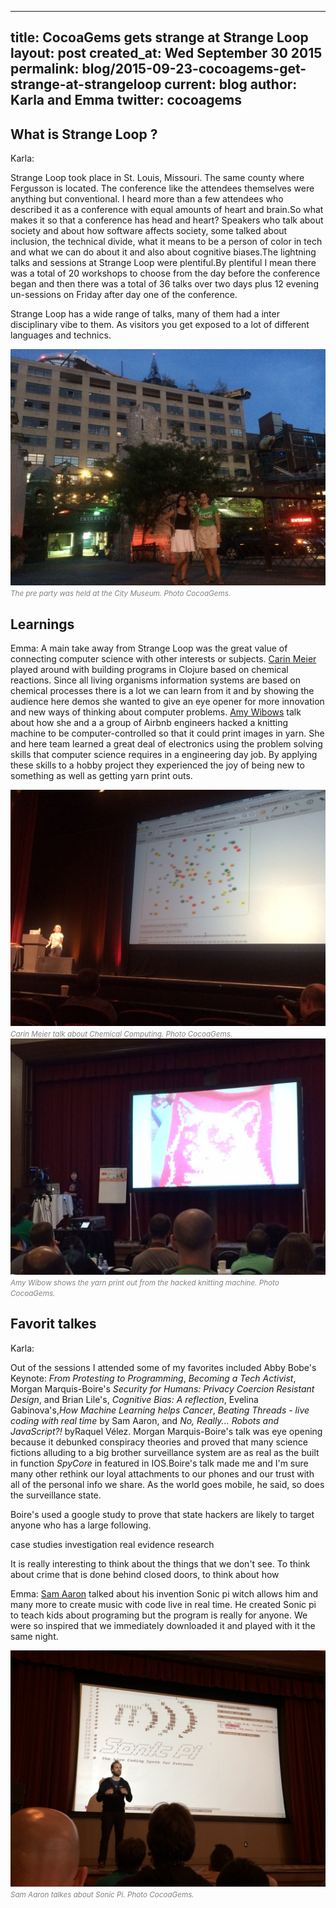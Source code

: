 
---
title: CocoaGems gets strange at Strange Loop
layout: post
created_at: Wed September 30 2015
permalink: blog/2015-09-23-cocoagems-get-strange-at-strangeloop
current: blog
author: Karla and Emma
twitter: cocoagems
---


## What is Strange Loop ?

Karla:

Strange Loop took place in St. Louis, Missouri. The same county where Fergusson is located. The conference like the attendees themselves were anything but conventional. I heard more than a few attendees who described it as a conference with equal amounts of heart and brain.So what makes it so that a conference has head and heart? Speakers who talk about society and about how software affects society, some talked about inclusion, the technical divide, what it means to be a person of color in tech and what we can do about it and also about cognitive biases.The lightning talks and sessions at Strange Loop were plentiful.By plentiful I mean there was a total of 20 workshops to choose from the day before the conference began and then there was a total of 36 talks over two days plus 12 evening un-sessions on Friday after day one of the conference.


Strange Loop has a wide range of talks, many of them had a inter disciplinary vibe to them. As visitors you get exposed to a lot of different languages and technics.

<img src="/img/blog/2015/CG_SL_preparty.JPG" alt="Team CocoaGems">
<br><font color="grey"><small><i> The pre party was held at the City Museum. Photo CocoaGems.</i></small></font>

## Learnings


Emma:
A main take away from Strange Loop was the great value of connecting computer science with other interests or subjects. [Carin Meier](http://www.thestrangeloop.com/2015/unconventional-programming-with-chemical-computing.html) played around with building programs in Clojure based on chemical reactions. Since all living organisms information systems are based on chemical processes there is a lot we can learn from it and by showing the audience here demos she wanted to give an eye opener for more innovation and new ways of thinking about computer problems. [Amy Wibows](http://www.thestrangeloop.com/2015/sweaters-as-a-service.html) talk about how she and a a group of Airbnb engineers hacked a knitting machine to be computer-controlled so that it could print images in yarn. She and here team learned a great deal of electronics using the problem solving skills that computer science requires in a engineering day job. By applying these skills to a hobby project they experienced the joy of being new to something as well as getting yarn print outs.

<img src="/img/blog/2015/CG_SL_chemical.JPG" alt="Team CocoaGems">
<br><font color="grey"><small><i> Carin Meier talk about Chemical Computing. Photo CocoaGems.</i></small></font>

<img src="/img/blog/2015/CG_SL_knitting.JPG" alt="Team CocoaGems">
<br><font color="grey"><small><i> Amy Wibow shows the yarn print out from the hacked knitting machine. Photo CocoaGems.</i></small></font>

## Favorit talkes

Karla:

Out of the sessions I attended some of my favorites included Abby Bobe's Keynote: *From Protesting to Programming*, *Becoming a Tech Activist*, Morgan Marquis-Boire's *Security for Humans: Privacy Coercion Resistant Design*, and Brian Lile's, *Cognitive Bias: A reflection*, Evelina Gabinova's,*How Machine Learning helps Cancer*, *Beating Threads - live coding with real time* by
Sam Aaron, and *No, Really... Robots and JavaScript?!* byRaquel Vélez. Morgan Marquis-Boire's talk was eye opening because it debunked  conspiracy theories and proved that many science fictions alluding to a big brother surveillance system are as real as the built in function *SpyCore* in featured in IOS.Boire's talk made me and I'm sure many other rethink our loyal attachments to our phones and our trust with all of the personal info we share. As the world goes mobile, he said, so does the surveillance state.


Boire's used a google study to prove that state hackers are likely to target anyone who has a large following.

case studies
investigation
real evidence
research


It is really interesting to think about the things that we don't see.
To think about crime that is done behind closed doors, to think about how




Emma:
[Sam Aaron](http://www.thestrangeloop.com/2015/beating-threads---live-coding-with-real-time.html) talked about his invention Sonic pi witch allows him and many more to create music with code live in real time. He created Sonic pi to teach kids about programing but the program is really for anyone. We were so inspired that we immediately downloaded it and played with it the same night.

<img src="/img/blog/2015/CG_SL_SonicPi.JPG" alt="Team CocoaGems">
<br><font color="grey"><small><i> Sam Aaron talkes about Sonic Pi. Photo CocoaGems.</i></small></font>
